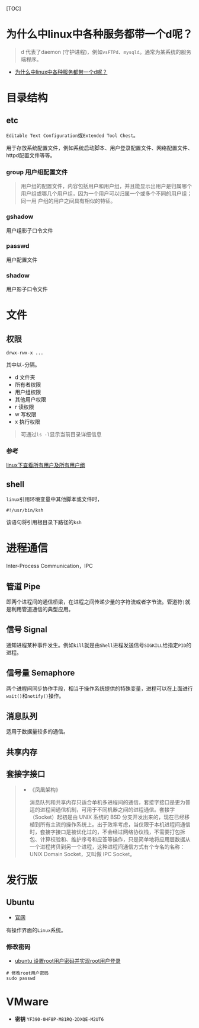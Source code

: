 [TOC]

# 为什么中linux中各种服务都带一个d呢？

> d 代表了daemon (守护进程)，例如`vsFTPd`、`mysqld`。通常为某系统的服务端程序。

- [为什么中linux中各种服务都带一个d呢？](https://blog.csdn.net/comeoncomputer/article/details/78681193)

# 目录结构

## etc

`Editable Text Configuration`或`Extended Tool Chest`。

用于存放系统配置文件，例如系统启动脚本、用户登录配置文件、网络配置文件、httpd配置文件等等。

### group 用户组配置文件

> 用户组的配置文件，内容包括用户和用户组，并且能显示出用户是归属哪个用户组或哪几个用户组，因为一个用户可以归属一个或多个不同的用户组；同一用 户组的用户之间具有相似的特征。

### gshadow

用户组影子口令文件

### passwd

用户配置文件

### shadow

用户影子口令文件

# 文件

## 权限

``` shell
drwx-rwx-x ...
```

其中以`-`分隔。

- d 文件夹
- 所有者权限
- 用户组权限
- 其他用户权限
- r 读权限
- w 写权限
- x 执行权限

> 可通过`ls -l`显示当前目录详细信息

### 参考

[linux下查看所有用户及所有用户组](https://www.cnblogs.com/pengyunjing/p/8543026.html)

## shell

`linux`引用环境变量中其他脚本或文件时，

``` shell
#!/usr/bin/ksh
```

该语句将引用根目录下路径的`ksh`

# 进程通信

Inter-Process Communication，IPC

## 管道 Pipe

即两个进程间的通信桥梁，在进程之间传递少量的字符流或者字节流。管道符`|`就是利用管道通信的典型应用。

## 信号 Signal

通知进程某种事件发生。例如`kill`就是由`Shell`进程发送信号`SIGKILL`给指定`PID`的进程。

## 信号量 Semaphore

两个进程间同步协作手段，相当于操作系统提供的特殊变量，进程可以在上面进行`wait()`和`notify()`操作。

## 消息队列

适用于数据量较多的通信。

## 共享内存

## 套接字接口

> - 《凤凰架构》
>
>   消息队列和共享内存只适合单机多进程间的通信，套接字接口是更为普适的进程间通信机制，可用于不同机器之间的进程通信。套接字（Socket）起初是由 UNIX 系统的 BSD 分支开发出来的，现在已经移植到所有主流的操作系统上。出于效率考虑，当仅限于本机进程间通信时，套接字接口是被优化过的，不会经过网络协议栈，不需要打包拆包、计算校验和、维护序号和应答等操作，只是简单地将应用层数据从一个进程拷贝到另一个进程，这种进程间通信方式有个专名的名称：UNIX Domain Socket，又叫做 IPC Socket。

# 发行版

## Ubuntu

- [官网](http://old-releases.ubuntu.com/)

有操作界面的`Linux`系统。

### 修改密码

- [ubuntu 设置root用户密码并实现root用户登录](https://segmentfault.com/a/1190000018164314)

``` shell
# 修改root用户密码
sudo passwd
```

# VMware

- **密钥**	`YF390-0HF8P-M81RQ-2DXQE-M2UT6`

